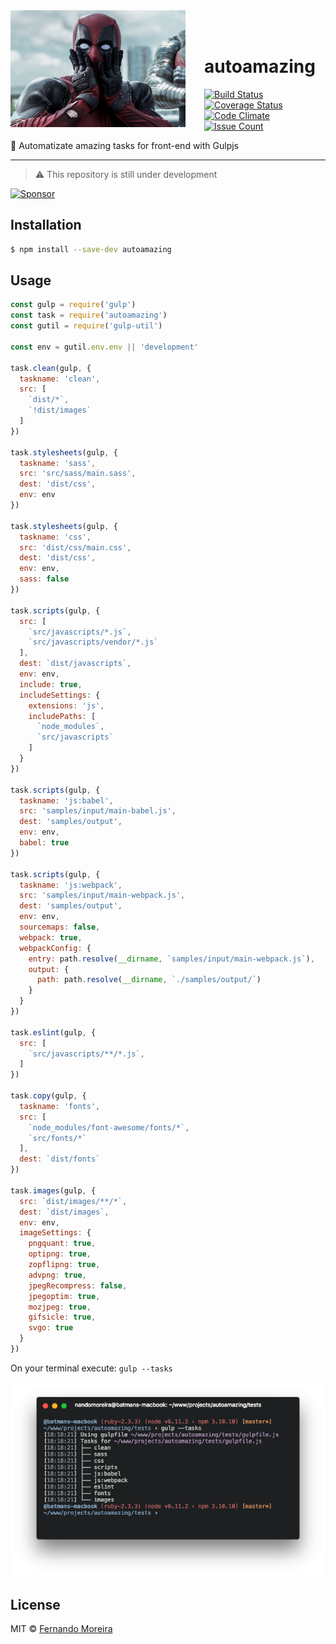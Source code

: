 <img src="/deadpool.jpg" width="280px" align="left" style="margin-right:30px"/>

<br/>
<br/>

# autoamazing
[![Build Status](https://travis-ci.org/nandomoreirame/autoamazing.svg?branch=master)](https://travis-ci.org/nandomoreirame/autoamazing) [![Coverage Status](https://coveralls.io/repos/github/nandomoreirame/autoamazing/badge.svg?branch=master)](https://coveralls.io/github/nandomoreirame/autoamazing?branch=master) [![Code Climate](https://codeclimate.com/github/nandomoreirame/autoamazing/badges/gpa.svg)](https://codeclimate.com/github/nandomoreirame/autoamazing) [![Issue Count](https://codeclimate.com/github/nandomoreirame/autoamazing/badges/issue_count.svg)](https://codeclimate.com/github/nandomoreirame/autoamazing)

:tropical_drink: Automatizate amazing tasks for front-end with Gulpjs

---

> :warning: This repository is still under development

<a target='_blank' rel='nofollow' href='https://app.codesponsor.io/link/1QQGjzDQqsP1MDC8moUwzJjD/nandomoreirame/autoamazing'>
  <img alt='Sponsor' width='888' height='68' src='https://app.codesponsor.io/embed/1QQGjzDQqsP1MDC8moUwzJjD/nandomoreirame/autoamazing.svg' />
</a>

## Installation

```bash
$ npm install --save-dev autoamazing
```

## Usage

```javascript
const gulp = require('gulp')
const task = require('autoamazing')
const gutil = require('gulp-util')

const env = gutil.env.env || 'development'

task.clean(gulp, {
  taskname: 'clean',
  src: [
    `dist/*`,
    `!dist/images`
  ]
})

task.stylesheets(gulp, {
  taskname: 'sass',
  src: 'src/sass/main.sass',
  dest: 'dist/css',
  env: env
})

task.stylesheets(gulp, {
  taskname: 'css',
  src: 'dist/css/main.css',
  dest: 'dist/css',
  env: env,
  sass: false
})

task.scripts(gulp, {
  src: [
    `src/javascripts/*.js`,
    `src/javascripts/vendor/*.js`
  ],
  dest: `dist/javascripts`,
  env: env,
  include: true,
  includeSettings: {
    extensions: 'js',
    includePaths: [
      `node_modules`,
      `src/javascripts`
    ]
  }
})

task.scripts(gulp, {
  taskname: 'js:babel',
  src: 'samples/input/main-babel.js',
  dest: 'samples/output',
  env: env,
  babel: true
})

task.scripts(gulp, {
  taskname: 'js:webpack',
  src: 'samples/input/main-webpack.js',
  dest: 'samples/output',
  env: env,
  sourcemaps: false,
  webpack: true,
  webpackConfig: {
    entry: path.resolve(__dirname, `samples/input/main-webpack.js`),
    output: {
      path: path.resolve(__dirname, `./samples/output/`)
    }
  }
})

task.eslint(gulp, {
  src: [
    `src/javascripts/**/*.js`,
  ]
})

task.copy(gulp, {
  taskname: 'fonts',
  src: [
    `node_modules/font-awesome/fonts/*`,
    `src/fonts/*`
  ],
  dest: `dist/fonts`
})

task.images(gulp, {
  src: `dist/images/**/*`,
  dest: `dist/images`,
  env: env,
  imageSettings: {
    pngquant: true,
    optipng: true,
    zopflipng: true,
    advpng: true,
    jpegRecompress: false,
    jpegoptim: true,
    mozjpeg: true,
    gifsicle: true,
    svgo: true
  }
})
```

On your terminal execute: `gulp --tasks`

<img src="/tests/samples/input/gulp-tasks.png"/>

## License

MIT © [Fernando Moreira](/LICENSE)
